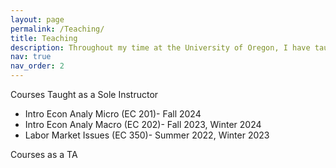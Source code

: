```yaml
---
layout: page
permalink: /Teaching/
title: Teaching
description: Throughout my time at the University of Oregon, I have taught Principles courses as a sole instructor as well as labor economics. I have also served as a TA for many courses.
nav: true
nav_order: 2
---
```


Courses Taught as a Sole Instructor
  - Intro Econ Analy Micro (EC 201)- Fall 2024
  -  Intro Econ Analy Macro (EC 202)- Fall 2023, Winter 2024
  -  Labor Market Issues (EC 350)- Summer 2022, Winter 2023



Courses as a TA
